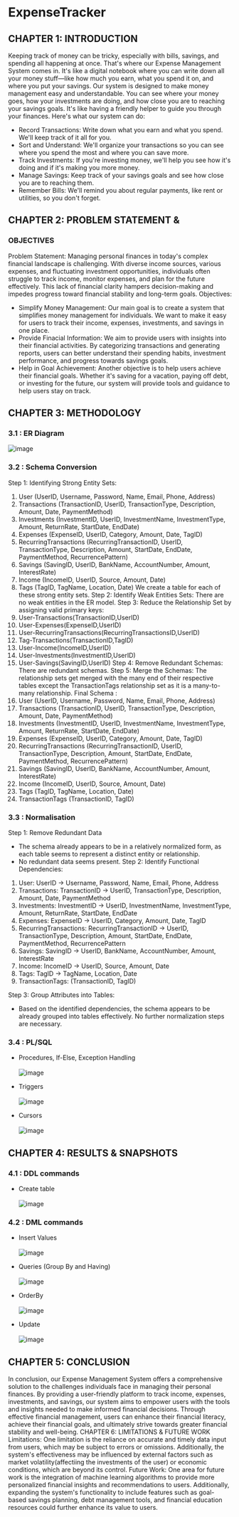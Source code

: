 # ExpenseTracker
## CHAPTER 1: INTRODUCTION
Keeping track of money can be tricky, especially with bills, savings, and spending all
happening at once. That's where our Expense Management System comes in. It's like a
digital notebook where you can write down all your money stuff—like how much you earn,
what you spend it on, and where you put your savings.
Our system is designed to make money management easy and understandable. You can see
where your money goes, how your investments are doing, and how close you are to reaching
your savings goals. It's like having a friendly helper to guide you through your finances.
Here's what our system can do:
- Record Transactions: Write down what you earn and what you spend. We'll keep track
of it all for you.
- Sort and Understand: We'll organize your transactions so you can see where you
spend the most and where you can save more.
- Track Investments: If you're investing money, we'll help you see how it's doing and if
it's making you more money.
- Manage Savings: Keep track of your savings goals and see how close you are to
reaching them.
- Remember Bills: We'll remind you about regular payments, like rent or utilities, so you
don't forget.

## CHAPTER 2: PROBLEM STATEMENT &
### OBJECTIVES
Problem Statement:
Managing personal finances in today's complex financial landscape is challenging. With
diverse income sources, various expenses, and fluctuating investment opportunities,
individuals often struggle to track income, monitor expenses, and plan for the future
effectively. This lack of financial clarity hampers decision-making and impedes progress
toward financial stability and long-term goals.
Objectives:
- Simplify Money Management: Our main goal is to create a system that simplifies
money management for individuals. We want to make it easy for users to track their income,
expenses, investments, and savings in one place.
- Provide Finacial Information: We aim to provide users with insights into their
financial activities. By categorizing transactions and generating reports, users can better
understand their spending habits, investment performance, and progress towards savings
goals.
- Help in Goal Achievement: Another objective is to help users achieve their financial
goals. Whether it's saving for a vacation, paying off debt, or investing for the future, our
system will provide tools and guidance to help users stay on track.


## CHAPTER 3: METHODOLOGY
### 3.1 : ER Diagram

![image](https://github.com/Aditya-1503/ExpenseTracker/assets/63710968/29f07d8e-c801-4bc7-8e7e-87cfcbac6c8a)

### 3.2 : Schema Conversion
Step 1: Identifying Strong Entity Sets:
1. User (UserID, Username, Password, Name, Email, Phone, Address)
2. Transactions (TransactionID, UserID, TransactionType, Description, Amount, Date,
PaymentMethod)
3. Investments (InvestmentID, UserID, InvestmentName, InvestmentType, Amount,
ReturnRate, StartDate, EndDate)
4. Expenses (ExpenseID, UserID, Category, Amount, Date, TagID)
5. RecurringTransactions (RecurringTransactionID, UserID, TransactionType, Description,
Amount, StartDate, EndDate, PaymentMethod, RecurrencePattern)
6. Savings (SavingID, UserID, BankName, AccountNumber, Amount, InterestRate)
7. Income (IncomeID, UserID, Source, Amount, Date)
8. Tags (TagID, TagName, Location, Date)
We create a table for each of these strong entity sets.
Step 2: Identify Weak Entities Sets:
There are no weak entities in the ER model.
Step 3: Reduce the Relationship Set by assigning valid primary keys:
1. User-Transactions(TransactionID,UserID)
2. User-Expenses(ExpenseID,UserID)
3. User-RecurringTransactions(RecurringTransactionsID,UserID)
4. Tag-Transactions(TransactionID,TagID)
5. User-Income(IncomeID,UserID)
6. User-Investments(InvestmentID,UserID)
7. User-Savings(SavingID,UserID)
Step 4: Remove Redundant Schemas: There are redundant schemas.
Step 5: Merge the Schemas: The relationship sets get merged with the many end of their respective tables except the TransactionTags relationship set as it is a many-to-many relationship.
Final Schema :
1. User (UserID, Username, Password, Name, Email, Phone, Address)
2. Transactions (TransactionID, UserID, TransactionType, Description, Amount, Date,
PaymentMethod)
3. Investments (InvestmentID, UserID, InvestmentName, InvestmentType, Amount,
ReturnRate, StartDate, EndDate)
4. Expenses (ExpenseID, UserID, Category, Amount, Date, TagID)
5. RecurringTransactions (RecurringTransactionID, UserID, TransactionType, Description,
Amount, StartDate, EndDate, PaymentMethod, RecurrencePattern)
6. Savings (SavingID, UserID, BankName, AccountNumber, Amount, InterestRate)
7. Income (IncomeID, UserID, Source, Amount, Date)
8. Tags (TagID, TagName, Location, Date)
9. TransactionTags (TransactionID, TagID)

### 3.3 : Normalisation
Step 1: Remove Redundant Data
- The schema already appears to be in a relatively normalized form, as each table seems to
represent a distinct entity or relationship.
- No redundant data seems present.
Step 2: Identify Functional Dependencies:
1. User: UserID -> Username, Password, Name, Email, Phone, Address
2. Transactions: TransactionID -> UserID, TransactionType, Description, Amount, Date, PaymentMethod
3. Investments: InvestmentID -> UserID, InvestmentName, InvestmentType, Amount, ReturnRate, StartDate, EndDate
4. Expenses: ExpenseID -> UserID, Category, Amount, Date, TagID
5. RecurringTransactions: RecurringTransactionID -> UserID, TransactionType, Description, Amount, StartDate, EndDate, PaymentMethod, RecurrencePattern
6. Savings: SavingID -> UserID, BankName, AccountNumber, Amount, InterestRate
7. Income: IncomeID -> UserID, Source, Amount, Date
8. Tags: TagID -> TagName, Location, Date
9. TransactionTags: (TransactionID, TagID)
    
Step 3: Group Attributes into Tables:
- Based on the identified dependencies, the schema appears to be already grouped into tables effectively.
No further normalization steps are necessary.

### 3.4 : PL/SQL
- Procedures, If-Else, Exception Handling</br></br>
  ![image](https://github.com/Aditya-1503/ExpenseTracker/assets/63710968/6830ffb9-6493-44b1-8009-9ce360b832d1)

- Triggers</br></br>
 ![image](https://github.com/Aditya-1503/ExpenseTracker/assets/63710968/0540f416-e2ba-444a-9787-80b24d425a2a)

- Cursors</br></br>
  ![image](https://github.com/Aditya-1503/ExpenseTracker/assets/63710968/733e5d7a-6806-4331-82b3-4885aff732d3)

## CHAPTER 4: RESULTS & SNAPSHOTS
### 4.1 : DDL commands
- Create table </br></br>
  ![image](https://github.com/Aditya-1503/ExpenseTracker/assets/63710968/29df57c1-0eb0-4267-8a23-b101d9112480)

### 4.2 : DML commands
- Insert Values </br></br>
 ![image](https://github.com/Aditya-1503/ExpenseTracker/assets/63710968/6ad5ca4c-39f6-423c-ab7c-05aecf3e6d58)

- Queries (Group By and Having) </br></br>
  ![image](https://github.com/Aditya-1503/ExpenseTracker/assets/63710968/3c43b943-3698-4b17-9f48-c06176bfe76f)

- OrderBy </br></br>
  ![image](https://github.com/Aditya-1503/ExpenseTracker/assets/63710968/d50224fb-982b-4d17-9bc4-e32cf9f4e16b)

- Update </br></br>
  ![image](https://github.com/Aditya-1503/ExpenseTracker/assets/63710968/f200ee05-6401-415f-9435-4f8b2d5b93e5)

## CHAPTER 5: CONCLUSION
In conclusion, our Expense Management System offers a comprehensive solution to the
challenges individuals face in managing their personal finances. By providing a user-friendly
platform to track income, expenses, investments, and savings, our system aims to empower
users with the tools and insights needed to make informed financial decisions. Through
effective financial management, users can enhance their financial literacy, achieve their
financial goals, and ultimately strive towards greater financial stability and well-being.
CHAPTER 6: LIMITATIONS & FUTURE WORK
Limitations:
One limitation is the reliance on accurate and timely data input from users, which may be
subject to errors or omissions. Additionally, the system's effectiveness may be influenced by
external factors such as market volatility(affectiing the investments of the user) or economic
conditions, which are beyond its control.
Future Work:
One area for future work is the integration of machine learning algorithms to provide more
personalized financial insights and recommendations to users. Additionally, expanding the
system's functionality to include features such as goal-based savings planning, debt
management tools, and financial education resources could further enhance its value to
users.
